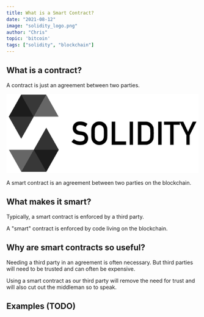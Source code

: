 ```yaml
---
title: What is a Smart Contract?
date: "2021-08-12"
image: "solidity_logo.png"
author: "Chris"
topic: 'bitcoin'
tags: ["solidity", "blockchain"]
---
```


## What is a contract?

A contract is just an agreement between two parties.

![asdf](/content/Blockchain/solidity_logo.png) 

A smart contract is an agreement between two parties on the blockchain.

## What makes it smart?

Typically, a smart contract is enforced by a third party. 

A "smart" contract is enforced by code living on the blockchain.

## Why are smart contracts so useful?

Needing a third party in an agreement is often necessary. But third parties will need to be trusted and can often be expensive.

Using a smart contract as our third party will remove the need for trust and will also cut out the middleman so to speak.

## Examples (TODO)



